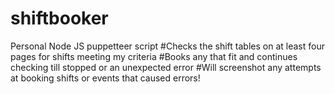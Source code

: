 # shiftbooker
Personal Node JS puppetteer script
#Checks the shift tables on at least four pages for shifts meeting my criteria
#Books any that fit and continues checking till stopped or an unexpected error
#Will screenshot any attempts at booking shifts or events that caused errors!

